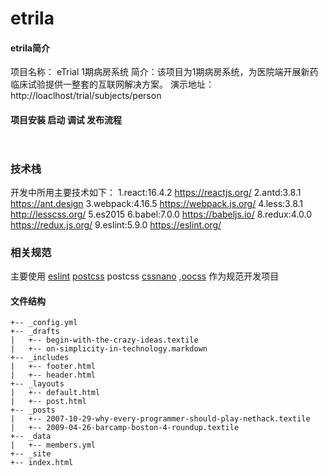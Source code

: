 # etrila
#### etrila简介
项目名称： eTrial 1期病房系统
简介：该项目为1期病房系统，为医院端开展新药临床试验提供一整套的互联网解决方案。
演示地址：http://loaclhost/trial/subjects/person

#### 项目安装 启动 调试 发布流程

```code


```



### 技术栈
开发中所用主要技术如下：
1.react:16.4.2 https://reactjs.org/
2.antd:3.8.1 https://ant.design
3.webpack:4.16.5 https://webpack.js.org/
4.less:3.8.1 http://lesscss.org/
5.es2015
6.babel:7.0.0 https://babeljs.io/
8.redux:4.0.0 https://redux.js.org/
9.eslint:5.9.0 https://eslint.org/

### 相关规范

主要使用 [eslint](https://eslint.org/) [postcss](https://postcss.org/) postcss [cssnano](https://cssnano.co/) ,[oocss](http://oocss.org/) 作为规范开发项目




#### 文件结构
```
+-- _config.yml
+-- _drafts
|   +-- begin-with-the-crazy-ideas.textile
|   +-- on-simplicity-in-technology.markdown
+-- _includes
|   +-- footer.html
|   +-- header.html
+-- _layouts
|   +-- default.html
|   +-- post.html
+-- _posts
|   +-- 2007-10-29-why-every-programmer-should-play-nethack.textile
|   +-- 2009-04-26-barcamp-boston-4-roundup.textile
+-- _data
|   +-- members.yml
+-- _site
+-- index.html
```

